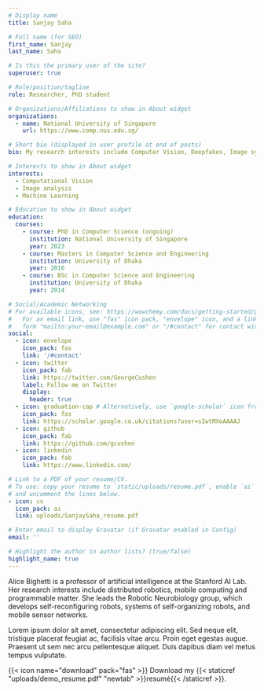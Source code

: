 ```yaml
---
# Display name
title: Sanjay Saha

# Full name (for SEO)
first_name: Sanjay
last_name: Saha

# Is this the primary user of the site?
superuser: true

# Role/position/tagline
role: Researcher, PhD student

# Organizations/Affiliations to show in About widget
organizations:
  - name: National University of Singapore
    url: https://www.comp.nus.edu.sg/

# Short bio (displayed in user profile at end of posts)
bio: My research interests include Computer Vision, Deepfakes, Image synthesis.

# Interests to show in About widget
interests:
  - Computational Vision
  - Image analysis
  - Machine Learning

# Education to show in About widget
education:
  courses:
    - course: PhD in Computer Science (ongoing)
      institution: National University of Singapore
      year: 2023
    - course: Masters in Computer Science and Engineering
      institution: University of Dhaka
      year: 2016
    - course: BSc in Computer Science and Engineering
      institution: University of Dhaka
      year: 2014

# Social/Academic Networking
# For available icons, see: https://wowchemy.com/docs/getting-started/page-builder/#icons
#   For an email link, use "fas" icon pack, "envelope" icon, and a link in the
#   form "mailto:your-email@example.com" or "/#contact" for contact widget.
social:
  - icon: envelope
    icon_pack: fas
    link: '/#contact'
  - icon: twitter
    icon_pack: fab
    link: https://twitter.com/GeorgeCushen
    label: Follow me on Twitter
    display:
      header: true
  - icon: graduation-cap # Alternatively, use `google-scholar` icon from `ai` icon pack
    icon_pack: fas
    link: https://scholar.google.co.uk/citations?user=sIwtMXoAAAAJ
  - icon: github
    icon_pack: fab
    link: https://github.com/gcushen
  - icon: linkedin
    icon_pack: fab
    link: https://www.linkedin.com/

# Link to a PDF of your resume/CV.
# To use: copy your resume to `static/uploads/resume.pdf`, enable `ai` icons in `params.yaml`,
# and uncomment the lines below.
- icon: cv
  icon_pack: ai
  link: uploads/SanjaySaha_resume.pdf

# Enter email to display Gravatar (if Gravatar enabled in Config)
email: ''

# Highlight the author in author lists? (true/false)
highlight_name: true
---
```


Alice Bighetti is a professor of artificial intelligence at the Stanford AI Lab. Her research interests include distributed robotics, mobile computing and programmable matter. She leads the Robotic Neurobiology group, which develops self-reconfiguring robots, systems of self-organizing robots, and mobile sensor networks.

Lorem ipsum dolor sit amet, consectetur adipiscing elit. Sed neque elit, tristique placerat feugiat ac, facilisis vitae arcu. Proin eget egestas augue. Praesent ut sem nec arcu pellentesque aliquet. Duis dapibus diam vel metus tempus vulputate.

{{< icon name="download" pack="fas" >}} Download my {{< staticref "uploads/demo_resume.pdf" "newtab" >}}resumé{{< /staticref >}}.
